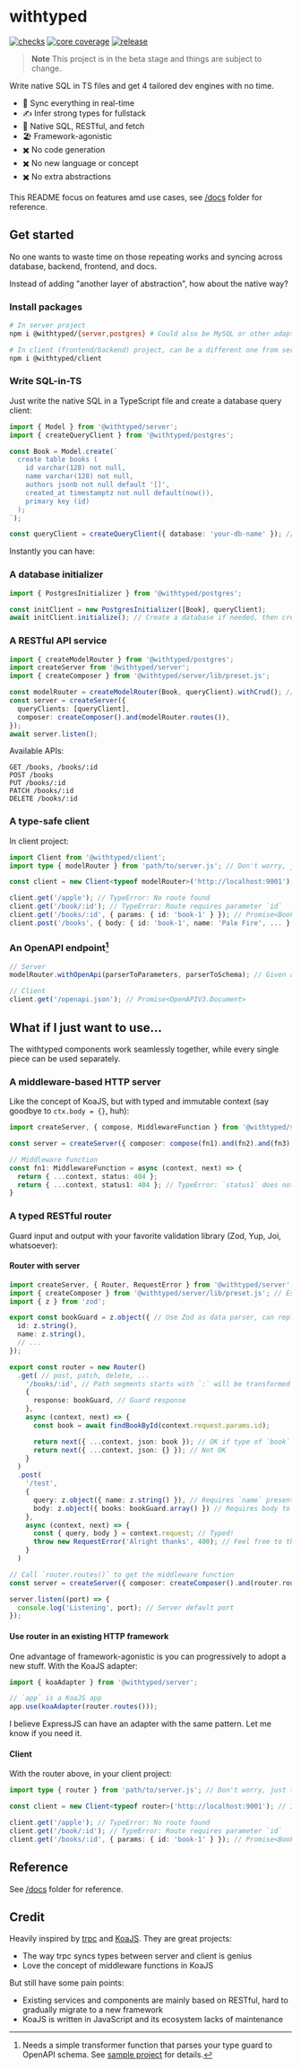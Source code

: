 # withtyped

[![checks](https://img.shields.io/github/checks-status/withtyped/withtyped/master)](https://github.com/withtyped/withtyped/actions?query=branch%3Amaster)
[![core coverage](https://img.shields.io/codecov/c/github/withtyped/withtyped)](https://app.codecov.io/gh/withtyped/withtyped)
[![release](https://img.shields.io/github/v/release/withtyped/withtyped?color=5153FF)](https://github.com/withtyped/withtyped/releases)

> **Note**
> This project is in the beta stage and things are subject to change.

Write native SQL in TS files and get 4 tailored dev engines with no time.

- 🔄 Sync everything in real-time
- ✍️ Infer strong types for fullstack
- 🍃 Native SQL, RESTful, and fetch
- 🏖 Framework-agonistic
- ✖️ No code generation
- ✖️ No new language or concept
- ✖️ No extra abstractions

This README focus on features amd use cases, see [/docs](./docs) folder for reference.

## Get started

No one wants to waste time on those repeating works and syncing across database, backend, frontend, and docs.

Instead of adding "another layer of abstraction", how about the native way?

### Install packages

```bash
# In server project
npm i @withtyped/{server,postgres} # Could also be MySQL or other adapters, pending development

# In client (frontend/backend) project, can be a different one from server
npm i @withtyped/client
```

### Write SQL-in-TS

Just write the native SQL in a TypeScript file and create a database query client:

```ts
import { Model } from '@withtyped/server';
import { createQueryClient } from '@withtyped/postgres';

const Book = Model.create(`
  create table books (
    id varchar(128) not null,
    name varchar(128) not null,
    authors jsonb not null default '[]',
    created_at timestamptz not null default(now()),
    primary key (id)
  );
`);

const queryClient = createQueryClient({ database: 'your-db-name' }); // Pass a `node-pg` config object
```

Instantly you can have:

### A database initializer

```ts
import { PostgresInitializer } from '@withtyped/postgres';

const initClient = new PostgresInitializer([Book], queryClient);
await initClient.initialize(); // Create a database if needed, then create tables
```

### A RESTful API service

```ts
import { createModelRouter } from '@withtyped/postgres';
import createServer from '@withtyped/server';
import { createComposer } from '@withtyped/server/lib/preset.js';

const modelRouter = createModelRouter(Book, queryClient).withCrud(); // Magic happens here
const server = createServer({
  queryClients: [queryClient],
  composer: createComposer().and(modelRouter.routes()),
});
await server.listen();
```

Available APIs:

```
GET /books, /books/:id
POST /books
PUT /books/:id
PATCH /books/:id
DELETE /books/:id
```

### A type-safe client

In client project:

```ts
import Client from '@withtyped/client';
import type { modelRouter } from 'path/to/server.js'; // Don't worry, just types

const client = new Client<typeof modelRouter>('http://localhost:9001');

client.get('/apple'); // TypeError: No route found
client.get('/book/:id'); // TypeError: Route requires parameter `id`
client.get('/books/:id', { params: { id: 'book-1' } }); // Promise<Book>
client.post('/books', { body: { id: 'book-1', name: 'Pale Fire', ... } }); // Promise<Book>
```

### An OpenAPI endpoint[^openapi]

```ts
// Server
modelRouter.withOpenApi(parserToParameters, parserToSchema); // Given a parser, output OpenAPI Parameters or Schema

// Client
client.get('/openapi.json'); // Promise<OpenAPIV3.Document>
```

## What if I just want to use...

The withtyped components work seamlessly together, while every single piece can be used separately.

### A middleware-based HTTP server

Like the concept of KoaJS, but with typed and immutable context (say goodbye to `ctx.body = {}`, huh):

```ts
import createServer, { compose, MiddlewareFunction } from '@withtyped/server';

const server = createServer({ composer: compose(fn1).and(fn2).and(fn3) });

// Middleware function
const fn1: MiddlewareFunction = async (context, next) => {
  return { ...context, status: 404 };
  return { ...context, status1: 404 }; // TypeError: `status1` does not exist in type `BaseContext`
}
```

### A typed RESTful router

Guard input and output with your favorite validation library (Zod, Yup, Joi, whatsoever):

#### Router with server

```ts
import createServer, { Router, RequestError } from '@withtyped/server';
import { createComposer } from '@withtyped/server/lib/preset.js'; // Essential middleware functions preset
import { z } from 'zod';

export const bookGuard = z.object({ // Use Zod as data parser, can replace with Yup, Joi, whatsoever
  id: z.string(),
  name: z.string(),
  // ...
});

export const router = new Router()
  .get( // post, patch, delete, ...
    '/books/:id', // Path segments starts with `:` will be transformed into parameter and store in `context.request.params`
    {
      response: bookGuard, // Guard response
    },
    async (context, next) => {
      const book = await findBookById(context.request.params.id);

      return next({ ...context, json: book }); // OK if type of `book` matches bookGuard
      return next({ ...context, json: {} }); // Not OK
    }
  )
  .post(
    '/test',
    { 
      query: z.object({ name: z.string() }), // Requires `name` presents in the query string, e.g. `/test?name=Pale%20Fire`
      body: z.object({ books: bookGuard.array() }) // Requires body to have an array of books
    },
    async (context, next) => {
      const { query, body } = context.request; // Typed!
      throw new RequestError('Alright thanks', 400); // Feel free to throw error with status code
    }
  )

// Call `router.routes()` to get the middleware function
const server = createServer({ composer: createComposer().and(router.routes()) }); // Go

server.listen((port) => {
  console.log('Listening', port); // Server default port
});
```

#### Use router in an existing HTTP framework

One advantage of framework-agonistic is you can progressively to adopt a new stuff. With the KoaJS adapter:

```ts
import { koaAdapter } from '@withtyped/server';

// `app` is a KoaJS app
app.use(koaAdapter(router.routes()));
```

I believe ExpressJS can have an adapter with the same pattern. Let me know if you need it.

#### Client

With the router above, in your client project:

```ts
import type { router } from 'path/to/server.js'; // Don't worry, just types

const client = new Client<typeof router>('http://localhost:9001'); // Init with magic

client.get('/apple'); // TypeError: No route found
client.get('/book/:id'); // TypeError: Route requires parameter `id`
client.get('/books/:id', { params: { id: 'book-1' } }); // Promise<Book>
```

## Reference

See [/docs](./docs) folder for reference.

## Credit

Heavily inspired by [trpc](https://github.com/trpc/trpc) and [KoaJS](https://github.com/koajs/koa). They are great projects:

- The way trpc syncs types between server and client is genius
- Love the concept of middleware functions in KoaJS

But still have some pain points:

- Existing services and components are mainly based on RESTful, hard to gradually migrate to a new framework
- KoaJS is written in JavaScript and its ecosystem lacks of maintenance

[^openapi]: Needs a simple transformer function that parses your type guard to OpenAPI schema. See [sample project](./packages/sample/src) for details.
